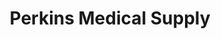 ---
title: "Perkins Medical Supply"
url: /vero-beach/perkins-medical-supply/
shop: medical supply
---